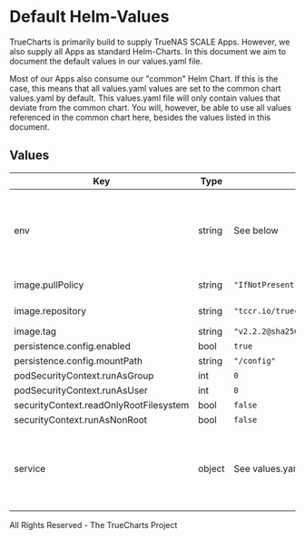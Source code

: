 # Default Helm-Values

TrueCharts is primarily build to supply TrueNAS SCALE Apps.
However, we also supply all Apps as standard Helm-Charts. In this document we aim to document the default values in our values.yaml file.

Most of our Apps also consume our "common" Helm Chart.
If this is the case, this means that all values.yaml values are set to the common chart values.yaml by default. This values.yaml file will only contain values that deviate from the common chart.
You will, however, be able to use all values referenced in the common chart here, besides the values listed in this document.

## Values

| Key | Type | Default | Description |
|-----|------|---------|-------------|
| env | string | See below | environment variables. See more environment variables in the [flaresolverr documentation](https://github.com/FlareSolverr/FlareSolverr#environment-variables). |
| image.pullPolicy | string | `"IfNotPresent"` | image pull policy |
| image.repository | string | `"tccr.io/truecharts/flaresolverr"` | image repository |
| image.tag | string | `"v2.2.2@sha256:3f1a0122013b2463f573726fd64d84dcf27cd7ce2d8fca783dd2e49980c03dd9"` | image tag |
| persistence.config.enabled | bool | `true` |  |
| persistence.config.mountPath | string | `"/config"` |  |
| podSecurityContext.runAsGroup | int | `0` |  |
| podSecurityContext.runAsUser | int | `0` |  |
| securityContext.readOnlyRootFilesystem | bool | `false` |  |
| securityContext.runAsNonRoot | bool | `false` |  |
| service | object | See values.yaml | Set the container timezone -- Configures service settings for the chart. |

All Rights Reserved - The TrueCharts Project
